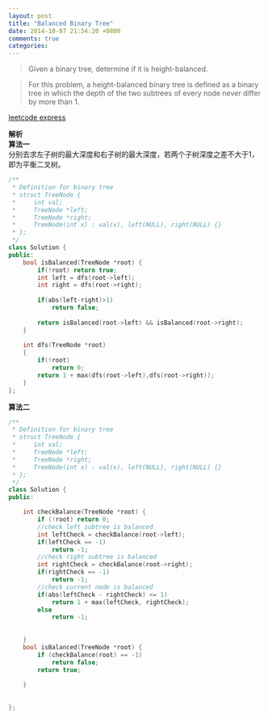 ```yaml
---
layout: post
title: "Balanced Binary Tree"
date: 2014-10-07 21:54:20 +0800
comments: true
categories: 
---
```

>Given a binary tree, determine if it is height-balanced.

>For this problem, a height-balanced binary tree is defined as a binary tree in which the depth of the two subtrees of every node never differ by more than 1.  

[leetcode express](https://oj.leetcode.com/problems/balanced-binary-tree/)

**解析**   
**算法一**   
分别去求左子树的最大深度和右子树的最大深度，若两个子树深度之差不大于1，即为平衡二叉树。  
```c++  84ms 时间复杂度o(n^2)
/**
 * Definition for binary tree
 * struct TreeNode {
 *     int val;
 *     TreeNode *left;
 *     TreeNode *right;
 *     TreeNode(int x) : val(x), left(NULL), right(NULL) {}
 * };
 */
class Solution {
public:
    bool isBalanced(TreeNode *root) {
        if(!root) return true;
        int left = dfs(root->left);
        int right = dfs(root->right);
        
        if(abs(left-right)>1)
            return false;
        
        return isBalanced(root->left) && isBalanced(root->right);
    }
    
    int dfs(TreeNode *root)
    {
        if(!root)
            return 0;
        return 1 + max(dfs(root->left),dfs(root->right));
    }
};
```

**算法二**   

```c++ 56 ms 时间复杂度o(n)
/**
 * Definition for binary tree
 * struct TreeNode {
 *     int val;
 *     TreeNode *left;
 *     TreeNode *right;
 *     TreeNode(int x) : val(x), left(NULL), right(NULL) {}
 * };
 */
class Solution {
public:

    int checkBalance(TreeNode *root) {
        if (!root) return 0;
        //check left subtree is balanced
        int leftCheck = checkBalance(root->left);
        if(leftCheck == -1)
            return -1;
        //check right subtree is balanced
        int rightCheck = checkBalance(root->right);
        if(rightCheck == -1)
            return -1;
        //check current node is balanced
        if(abs(leftCheck - rightCheck) <= 1)
            return 1 + max(leftCheck, rightCheck);
        else 
            return -1;
            
            
    }
    bool isBalanced(TreeNode *root) {
        if (checkBalance(root) == -1)
            return false;
        return true;
        
    }
    
   
};
```
